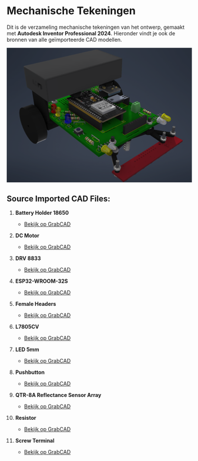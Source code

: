 # Mechanische Tekeningen

Dit is de verzameling mechanische tekeningen van het ontwerp, gemaakt met **Autodesk Inventor Professional 2024**. Hieronder vindt je ook de bronnen van alle geïmporteerde CAD modellen.

![3D Model - Plan A](../../images/Screenshot%202023-12-28%20152455.png)


## Source Imported CAD Files:

1. **Battery Holder 18650**
   - [Bekijk op GrabCAD](https://grabcad.com/library/3-7v-18650-2s-holder-1)

2. **DC Motor**
   - [Bekijk op GrabCAD](https://grabcad.com/library/dc-micro-metal-gearmotor-1)

3. **DRV 8833**
   - [Bekijk op GrabCAD](https://grabcad.com/library/drv8833-carrier-breakout-board-1)

4. **ESP32-WROOM-32S**
   - [Bekijk op GrabCAD](https://grabcad.com/library/esp32-wroom-32s-nodemcu-32s-1)

5. **Female Headers**
   - [Bekijk op GrabCAD](https://grabcad.com/library/arduino-female-pin-header-for-kicad-1)

6. **L7805CV**
   - [Bekijk op GrabCAD](https://grabcad.com/library/l7805-with-heat-sink-1)

7. **LED 5mm**
   - [Bekijk op GrabCAD](https://grabcad.com/library/led-5mm-0-2-inch-1)

8. **Pushbutton**
   - [Bekijk op GrabCAD](https://grabcad.com/library/pushbutton-switch-1)

9. **QTR-8A Reflectance Sensor Array**
   - [Bekijk op GrabCAD](https://grabcad.com/library/qtr-8a-reflectance-sensor-array-1)

10. **Resistor**
    - [Bekijk op GrabCAD](https://grabcad.com/library/resistors-0-5w-pitch-12-7mm-500mil-1)

11. **Screw Terminal**
    - [Bekijk op GrabCAD](https://grabcad.com/library/pcb-terminal-block-pitch-3-5mm-for-kicad-1)
